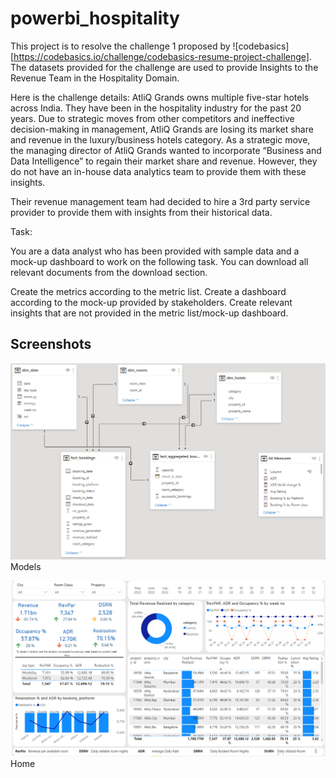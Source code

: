 # powerbi_hospitality
This project is to resolve the challenge 1 proposed by ![codebasics][https://codebasics.io/challenge/codebasics-resume-project-challenge].
The datasets provided for the challenge are used to provide Insights to the Revenue Team in the Hospitality Domain. 

Here is the challenge details:
AtliQ Grands owns multiple five-star hotels across India. They have been in the hospitality industry for the past 20 years. Due to strategic moves from other competitors and ineffective decision-making in management, AtliQ Grands are losing its market share and revenue in the luxury/business hotels category. As a strategic move, the managing director of AtliQ Grands wanted to incorporate “Business and Data Intelligence” to regain their market share and revenue. However, they do not have an in-house data analytics team to provide them with these insights.

Their revenue management team had decided to hire a 3rd party service provider to provide them with insights from their historical data.

Task:  

You are a data analyst who has been provided with sample data and a mock-up dashboard to work on the following task. You can download all relevant documents from the download section.

Create the metrics according to the metric list.
Create a dashboard according to the mock-up provided by stakeholders.
Create relevant insights that are not provided in the metric list/mock-up dashboard.

## Screenshots

![Models](/screenshots/models.png)
Models

![Home](/screenshots/dashboard.png)
Home